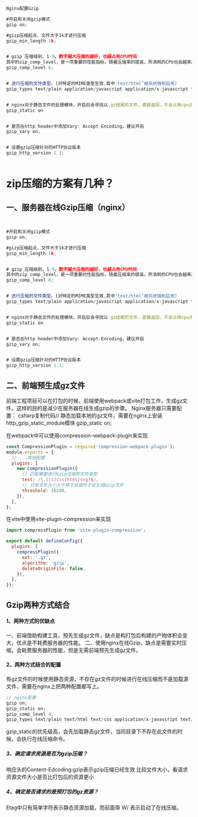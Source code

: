 
```js
Nginx配置Gzip

#开启和关闭gzip模式
gzip on;

#gizp压缩起点，文件大于1k才进行压缩
gzip_min_length 1k;


# gzip 压缩级别，1-9，数字越大压缩的越好，也越占用CPU时间
其中的zip_comp_level，是一项重要的性能指标，随着压缩率的提高，所消耗的CPU也会越来越多。从1-4压缩比较明显，5以后基本变化不大。估建议设置gzip_comp_level 4
gzip_comp_level 6;


# 进行压缩的文件类型。(对特定的MIME类型生效,其中'text/html’被系统强制启用)
gzip_types text/plain application/javascript application/x-javascript text/css application/xml text/javascript ;


# nginx对于静态文件的处理模块，开启后会寻找以.gz结尾的文件，直接返回，不会占用cpu进行压缩
gzip_static on


# 是否在http header中添加Vary: Accept-Encoding，建议开启
gzip_vary on;


# 设置gzip压缩针对的HTTP协议版本
gzip_http_version 1.1;



```


# zip压缩的方案有几种？

## 一、服务器在线Gzip压缩（nginx）

```js


#开启和关闭gzip模式
gzip on;

#gizp压缩起点，文件大于1k才进行压缩
gzip_min_length 1k;


# gzip 压缩级别，1-9，数字越大压缩的越好，也越占用CPU时间
其中的zip_comp_level，是一项重要的性能指标，随着压缩率的提高，所消耗的CPU也会越来越多。从1-4压缩比较明显，5以后基本变化不大。估建议设置gzip_comp_level 4
gzip_comp_level 6;


# 进行压缩的文件类型。(对特定的MIME类型生效,其中'text/html’被系统强制启用)
gzip_types text/plain application/javascript application/x-javascript text/css application/xml text/javascript ;


# nginx对于静态文件的处理模块，开启后会寻找以.gz结尾的文件，直接返回，不会占用cpu进行压缩
gzip_static on


# 是否在http header中添加Vary: Accept-Encoding，建议开启
gzip_vary on;


# 设置gzip压缩针对的HTTP协议版本
gzip_http_version 1.1;


```

## 二、前端预生成gz文件

前端工程项目可以在打包的时候，前端使用webpack或vite打包工作，生成gz文件。这样的目的是减少在服务器在线生成gzip的步骤。
Nginx服务器只需要配置：
csharp复制代码// 静态加载本地的gz文件，需要在nginx上安装http_gzip_static_module模块
gzip_static on;

在webpack中可以使用compression-webpack-plugin来实现
```javascript
const CompressionPlugin = require('compression-webpack-plugin');
module.exports = {
  // ...其他配置
  plugins: [
    new CompressionPlugin({
      // 匹配需要进行Gzip压缩的文件类型
      test: /\.(js|css|html|svg)$/,
      // 只有文件大小大于等于该值时才会生成Gzip文件
      threshold: 10240,
    }),
  ],
};
```
在vite中使用vite-plugin-compression来实现
```js
import compressPlugin from 'vite-plugin-compression';

export default defineConfig({
  plugins: [
    compressPlugin({
      ext: '.gz',
      algorithm: 'gzip',
      deleteOriginFile: false,
    }),
  ],
});
```

## Gzip两种方式结合
#### 1、两种方式的优缺点
一、前端借助构建工具，预先生成gz文件，缺点是构打包后构建的产物体积会变大，优点是不耗费服务器的性能。 二、使用nginx在线Gzip，缺点是需要实时压缩，会耗费服务器的性能，但是无需前端预先生成gz文件。


#### 2、两种方式结合的配置
有gz文件的时候使用静态资源，不存在gz文件的时候进行在线压缩而不是加载源文件，需要在nginx上把两种配置都写上。
```js
// nginx配置
gzip on;
gzip_static on;
gzip_comp_level 4;
gzip_types text/plain text/html text/css application/x-javascript text/xml application/xml application/xml
```
gzip_static的优先级高，会先加载静态gz文件，当同目录下不存在此文件的时候，会执行在线压缩命令。



##### 3、确定请求资源是否为gzip压缩？

响应头的Content-Edcoding:gzip表示gzip压缩已经生效
比较文件大小，看请求资源文件大小是否比打包后的资源更小



##### 4、确定是否请求的是预打包的gz资源？
Etag中只有简单字符表示静态资源加载，而前面带 W/ 表示启动了在线压缩。

